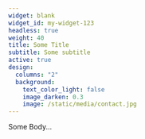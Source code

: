```yaml
---
widget: blank
widget_id: my-widget-123
headless: true
weight: 40
title: Some Title
subtitle: Some subtitle
active: true
design:
  columns: "2"
  background:
    text_color_light: false
    image_darken: 0.3
    image: /static/media/contact.jpg
---
```

Some Body...